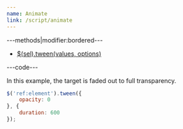 ```yaml
---
name: Animate
link: /script/animate
---
```


---methods|modifier:bordered---

* [$(sel).tween(values, options)](/script/animate#tween)

---code---

In this example, the target is faded out to full transparency.

```javascript
$('ref:element').tween({
	opacity: 0
}, {
	duration: 600
});
```